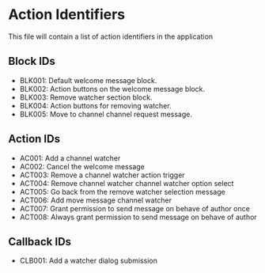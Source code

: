# Action Identifiers

This file will contain a list of action identifiers in the application

## Block IDs

- BLK001: Default welcome message block.
- BLK002: Action buttons on the welcome message block.
- BLK003: Remove watcher section block.
- BLK004: Action buttons for removing watcher.
- BLK005: Move to channel channel request message.

## Action IDs

- AC001: Add a channel watcher
- AC002: Cancel the welcome message
- ACT003: Remove a channel watcher action trigger
- ACT004: Remove channel watcher channel watcher option select
- ACT005: Go back from the remove watcher selection message
- ACT006: Add move message channel watcher
- ACT007: Grant permission to send message on behave of author once
- ACT008: Always grant permission to send message on behave of author

## Callback IDs

- CLB001: Add a watcher dialog submission

